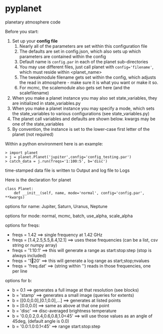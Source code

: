 pyplanet
========

planetary atmosphere code


Before you start:

1. Set up your **config file**
    1. Nearly all of the parameters are set within this configuration file
    2. The defaults are set in config.json, which also sets up which parameters are contained within the config
    3. Default name is `config.par` in each of the planet sub-directories
    4. You may use different files, just call planet with `config='filename'`, which must reside within <planet_name>
    5. The tweakmodule filename gets set within the config, which adjusts the read in atmosphere - make sure it is what you want or make it so.
    6. For mcmc, the scalemodule also gets set here (and the scalefilename)
2. When you make a planet instance you may also set state_variables, they are initialized in state_variables.py
3. When you make a planet instance you may specify a mode, which sets the state_variables to various configurations (see state_variables.py)
4. The planet call variables and defaults are shown below.  kwargs may be one of the state_variables
5. By convention, the instance is set to the lower-case first letter of the planet (not required)


Within a python environment here is an example:
```
> import planet
> j = planet.Planet('jupiter',config='config_testing.par')
> catch_data = j.run(freqs='1:100:5', b='disc')
```
time-stamped data file is written to Output and log file to Logs

Here is the declaration for planet
```
class Planet:
    def __init__(self, name, mode='normal', config='config.par', **kwargs)
```

options for name:  Jupiter, Saturn, Uranus, Neptune

options for mode:  normal, mcmc, batch, use_alpha, scale_alpha

options for freqs:
* freqs = 1.42    ==> single frequency at 1.42 GHz
* freqs = [1.4,2.5,5.5,8.4,12.1]  ==> uses these frequencies (can be a list, csv string or numpy array)
* freqs = '1:10:1' ==> this will generate a range as start:stop:step (stop is always included)
* freqs = '1:100:20' ==> this will generate a log range as start;stop;nvalues
* freqs = 'freq.dat'   ==> (string within '') reads in those frequencies, one per line


options for b:
* b = 0.1  ==> generates a full image at that resolution (see blocks)
* b = 'stamp' ==> generates a small image (queries for extents)
* b = [[0.0,0.0],[0.1,0.0],...]  ==> generates at listed points
* b = [0.0,0.0] ==> same as above at that one point
* b = 'disc' ==> disc-averaged brightness temperature
* b = '0.0,0.2,0.4,0.6,0.8,1.0<45' ==> will use those values as an angle of 45deg, (default angle is 0.0)
* b = '0.0:1.0:0.1<45' ==> range start:stop:step<angle                                                  >


